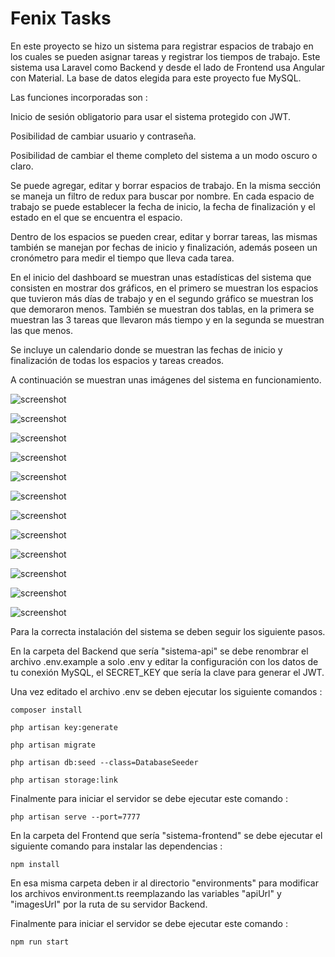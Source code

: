 # Fenix Tasks

En este proyecto se hizo un sistema para registrar espacios de trabajo en los cuales se pueden asignar tareas y registrar los tiempos de trabajo. Este sistema usa Laravel como Backend y desde el lado de Frontend usa Angular con Material. La base de datos elegida para este proyecto fue MySQL.

Las funciones incorporadas son : 

Inicio de sesión obligatorio para usar el sistema protegido con JWT.

Posibilidad de cambiar usuario y contraseña.

Posibilidad de cambiar el theme completo del sistema a un modo oscuro o claro.

Se puede agregar, editar y borrar espacios de trabajo. En la misma sección se maneja un filtro de redux para buscar por nombre. En cada espacio de trabajo se puede establecer la fecha de inicio, la fecha de finalización y el estado en el que se encuentra el espacio.

Dentro de los espacios se pueden crear, editar y borrar tareas, las mismas también se manejan por fechas de inicio y finalización, además poseen un cronómetro para medir el tiempo que lleva cada tarea.

En el inicio del dashboard se muestran unas estadísticas del sistema que consisten en mostrar dos gráficos, en el primero se muestran los espacios que tuvieron más días de trabajo y en el segundo gráfico se muestran los que demoraron menos. También se muestran dos tablas, en la primera se muestran las 3 tareas que llevaron más tiempo y en la segunda se muestran las que menos.

Se incluye un calendario donde se muestran las fechas de inicio y finalización de todas los espacios y tareas creados.

A continuación se muestran unas imágenes del sistema en funcionamiento.

![screenshot](https://blogger.googleusercontent.com/img/b/R29vZ2xl/AVvXsEjG6Ty6N0RCGCYOyQusNdjsm0VRyaUP4rPnU9WHJtjAoZlotbMkrrLruCDtlLO7_uRWHe3hlDm6Q3TJZSrHyKDvnc-2GRBz1909rRrdL7hEE_m4IPpD93dScTcmAPaa_pzCVyRLQCaBFbIp0icDD24ollTfM8tOrhVuGLtbFvEi6F_whMumxX0B7ocShc0/s1830/1.png)

![screenshot](https://blogger.googleusercontent.com/img/b/R29vZ2xl/AVvXsEiO7nc8INrOY90MOlFsGwCZgvoGWaY8m29q69IUdFbtuOUPMues40BFuDggsr12xRx-8m5Ujx84KyyNpDai-7myUQ6T46KUuYaD7w7Scu9bqXGyU9j5tnbpL-5X8Dryo4fv1POlHWbmZa4-sRHE4CUDX1cG6HyNmiuFhzjRh5V9NMgmhWS288V-ZdfjQfQ/s1830/2.png)

![screenshot](https://blogger.googleusercontent.com/img/b/R29vZ2xl/AVvXsEjB2yReu3IeBQRttAVAWeLqOQ6YgICdI8meSq1L79xIEPLNMfB271nDvBK-lgb2d65AaPxN6bLuF-4RNAySJg_vWOvIeriRXculwSyie4sUWDSSEkPimhs5k9D0oqutwV06jv1kMBRNLhS6YNtvzsvsl_zpKn29N6rEGKeA3g2mZqzI0VMEl6oWrdnUV9s/s1861/3.png)

![screenshot](https://blogger.googleusercontent.com/img/b/R29vZ2xl/AVvXsEhIP0VSVs-vrkzKzPtADnkqcFVqOjrsQCbvB1opDZWkk28nY1pk3HLvc97Z-XoLo77XUW8YG49_p-e-mKZmyOMIv3yf8IwZIjAVHNQDOtIAg1Kkb6J-R5eroPRei52f8SxNRM4NKpOuUIyIVI8mGPVh6CmXej-s3a-lyMg-Rgtw8B1r-PT0SDkTX_H7GJg/s1861/4.png)

![screenshot](https://blogger.googleusercontent.com/img/b/R29vZ2xl/AVvXsEh9LaSV8dR-9hVVNWV76EIooVnMffmVYKgI6o6nxPXqlngEBdSdDSu8fWT5QFiHinWIOkQQQLz0tPeZduXnw680cE8RGLbMtziAzwDSdrm-LTP-tAeLVU6aHxclvLPglD3BJ2qX-3XMsO34VQsjc23h7sTj2O3W_KmwhxB_P4etjYnQzaq10M3I0d-hqVE/s1861/5.png)

![screenshot](https://blogger.googleusercontent.com/img/b/R29vZ2xl/AVvXsEipL5-oYASQcOCe5sYgUQyOHzTdEVTdZDxHCd8c-D5DvoLrBChB36Cl0ZoowzMVQhzuhoRdP84GcjswnSFB4CfUG1EIleFoI5zb5Ov9uW0S8bv5jZODKWYSzY3XJ34I37fxTLJU82-PxXJjvYvWowGs1YqtaD2dJHHnerHBSD_MNET0NNOqJmeoxlYOyZg/s1861/6.png)

![screenshot](https://blogger.googleusercontent.com/img/b/R29vZ2xl/AVvXsEjQ1_WqS17Ezw1wpypnmiHGaDu60HHEkKtGS_y4qM2awwmRsBfhtZucZb-ajVOnTUfAp311Bth6PbwJN01epdW-LFdn8ddKqAAq47HeVZM3sB4xeqJ4ESp9z2W6HP_OhyphenhyphenQFTqi9PwFtUfxXUStFLJfTLEDLXFeMRydVBJ0rjmD_ODLL7CKV6SWL6sveOoQ/s1861/7.png)

![screenshot](https://blogger.googleusercontent.com/img/b/R29vZ2xl/AVvXsEgP-Epwbl21g_Fqs9cflw5dXWzidJmB2CXflIiz0JxAqg3BDDH9Q8vYR_7boXjuB5nU2KxmsPhz0RHvGLEsAgBW8eq8BrwNa2T-LyAuugtxHV5phnuDLJ-DVe1B4eSqH7ynkWIgfvUqKC86QoFis02Wd4jIwQcfL4SRiSiv2mo6LvCEq6dEGGxSdRM3RZ8/s1861/8.png)

![screenshot](https://blogger.googleusercontent.com/img/b/R29vZ2xl/AVvXsEivdSsmqC4tkZSgIT4Ic-4ruClrM_uAnTrG-gOXlLGIomCGsn0OrqvnuSxyE5frkVnivpClKlE_x5SD8GlDLqIRNKCxIyuTtLzij5Zgu0384uLY0koAq8nxMHDhyphenhyphent-qQcxH1Zs6BUsB1HsMiG8Q4wvFT-X7Xg4CMpGSDE4FirWMvlLTXtDI4WHAqvwYsVQ/s1861/9.png)

![screenshot](https://blogger.googleusercontent.com/img/b/R29vZ2xl/AVvXsEhw1mu_v3qL8YoVrU4fDFdIq62d55JsGrkYtLr5_0aEWaY8th9Kv3e9R_Kdwq-Raz9cs-9GpKBkSmbVzcXQkZsZQOtk0NWXjywmGQLsAsrJQAR5uOp749vR8rd4xqQauFJqTcbXRC4YKrZc5A1kNZAAZ279LiopvuQlzBIWRpTESmOMfR88-qgCDSUD2qo/s1861/10.png)

![screenshot](https://blogger.googleusercontent.com/img/b/R29vZ2xl/AVvXsEitnesNruLpQrC3gHdODMVgJxriS3Hb7cVtpw5722gVMiwjcZVTNRjkM8ZQN20WO7IMRttvu-U31AtAyb3Yb8nA8Bj5m-BcjrSJzq_ssq6TtWPmGru1Ur1CF7VDgunDX2qLH0Tt2PoehS2M5VAWofm3uC7RdjxJiXEhvUEL46RfyU2cjKXI1P-nCdni610/s1861/11.png)

![screenshot](https://blogger.googleusercontent.com/img/b/R29vZ2xl/AVvXsEi6oDgIEbEQil1TYxxCvoJelRryPBBWbDG_mwCZnQYYdcUkDJ1dnbbBCjPrgR_kP1x7RPDvGtoe3WmRytgQTthCERQaxm0DHcVi3LbUIfVaECQaLemkzId7gjSP_GK-fAq5hQlNfJei1quiCsh_jpOKl0eJgoSDtxvkvoZvFXuP7SUR1GDFu13-8E7G4MM/s1861/12.png)

Para la correcta instalación del sistema se deben seguir los siguiente pasos. 

En la carpeta del Backend que sería "sistema-api" se debe renombrar el archivo .env.example a solo .env y editar la configuración con los datos de tu conexión MySQL, el SECRET_KEY que sería la clave para generar el JWT.

Una vez editado el archivo .env se deben ejecutar los siguiente comandos : 

```
composer install
```
```
php artisan key:generate
```
```
php artisan migrate
```
```
php artisan db:seed --class=DatabaseSeeder
```
```
php artisan storage:link
```

Finalmente para iniciar el servidor se debe ejecutar este comando : 

```
php artisan serve --port=7777
```

En la carpeta del Frontend que sería "sistema-frontend" se debe ejecutar el siguiente comando para instalar las dependencias : 

```
npm install
```

En esa misma carpeta deben ir al directorio "environments" para modificar los archivos environment.ts reemplazando las variables "apiUrl" y "imagesUrl" por la ruta de su servidor Backend.

Finalmente para iniciar el servidor se debe ejecutar este comando : 

```
npm run start
```